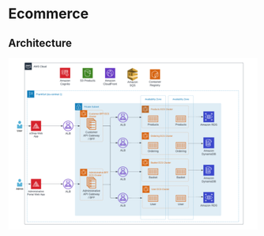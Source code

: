 # Ecommerce

## Architecture
![Architecture](https://github.com/OctavianM1/ecommerce/blob/release/assets/architecture.png)
